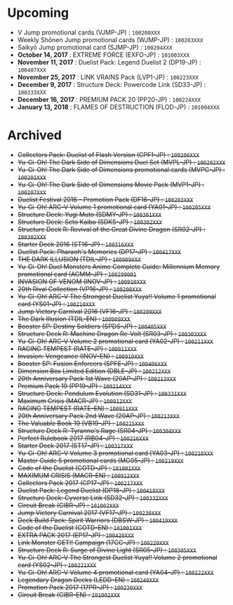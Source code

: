 # Upcoming
- V Jump promotional cards (VJMP-JP) : `100200XXX`
- Weekly Shōnen Jump promotional cards (WJMP-JP) : `100203XXX`
- Saikyō Jump promotional card (SJMP-JP) : `100204XXX`
- **October 14, 2017** : EXTREME FORCE (EXFO-JP) : `101003XXX`
- **November 11, 2017** : Duelist Pack: Legend Duelist 2 (DP19-JP) : `100407XXX`
- **November 25, 2017** : LINK VRAINS Pack (LVP1-JP) : `100223XXX`
- **December 9, 2017** : Structure Deck: Powercode Link (SD33-JP) : `100333XXX`
- **December 16, 2017** : PREMIUM PACK 20 (PP20-JP) : `100224XXX`
- **January 13, 2018** : FLAMES OF DESTRUCTION (FLOD-JP) : `101004XXX`

# Archived
- ~~Collectors Pack: Duelist of Flash Version (CPF1-JP) : `100206XXX`~~
- ~~Yu-Gi-Oh! The Dark Side of Dimensions Duel Set (MVPL-JP) : `100202XXX`~~
- ~~Yu-Gi-Oh! The Dark Side of Dimensions promotional cards (MVPC-JP) : `100201XXX`~~
- ~~Yu-Gi-Oh! The Dark Side of Dimensions Movie Pack (MVP1-JP) : `100207XXX`~~
- ~~Duelist Festival 2016 - Promotion Pack (DF16-JP) : `100203XXX`~~
- ~~Yu-Gi-Oh! ARC-V Volume 1 promotional card (YA01-JP) : `100205XXX`~~
- ~~Structure Deck: Yugi Muto (SDMY-JP) : `100301XXX`~~
- ~~Structure Deck: Seto Kaiba (SDKS-JP) : `100302XXX`~~
- ~~Structure Deck R: Revival of the Great Divine Dragon (SR02-JP) : `100302XXX`~~
- ~~Starter Deck 2016 (ST16-JP) : `100316XXX`~~
- ~~Duelist Pack: Pharaoh's Memories (DP17-JP) : `100417XXX`~~
- ~~THE DARK ILLUSION (TDIL-JP) : `100909XXX`~~
- ~~Yu-Gi-Oh! Duel Monsters Anime Complete Guide: Millennium Memory promotional card (AGMM-JP) : `100299001`~~
- ~~INVASION OF VENOM (INOV-JP) : `100910XXX`~~
- ~~20th Rival Collection (VP16-JP) : `100208XXX`~~
- ~~Yu-Gi-Oh! ARC-V The Strongest Duelist Yuya!! Volume 1 promotional card (YS01-JP) : `100210XXX`~~
- ~~Jump Victory Carnival 2016 (VF16-JP) : `100209XXX`~~
- ~~The Dark Illusion (TDIL-EN) : `100909XXX`~~
- ~~Booster SP: Destiny Soldiers (SPDS-JP) : `100405XXX`~~
- ~~Structure Deck R: Machine Dragon Re-Volt (SR03-JP) : `100303XXX`~~
- ~~Yu-Gi-Oh! ARC-V Volume 2 promotional card (YA02-JP) : `100211XXX`~~
- ~~RAGING TEMPEST (RATE-JP) : `100911XXX`~~
- ~~Invasion: Vengeance (INOV-EN) : `100910XXX`~~
- ~~Booster SP: Fusion Enforcers (SPFE-JP) : `100406XXX`~~
- ~~Dimension Box Limited Edition (DBLE-JP) : `100212XXX`~~
- ~~20th Anniversary Pack 1st Wave (20AP-JP) : `100213XXX`~~
- ~~Premium Pack 19 (PP19-JP) : `100214XXX`~~
- ~~Structure Deck: Pendulum Evolution (SD31-JP) : `100331XXX`~~
- ~~Maximum Crisis (MACR-JP) : `100912XXX`~~
- ~~RAGING TEMPEST (RATE-EN) : `100911XXX`~~
- ~~20th Anniversary Pack 2nd Wave (20AP-JP) : `100213XXX`~~
- ~~The Valuable Book 19 (VB19-JP) : `100215XXX`~~
- ~~Structure Deck R: Tyranno's Rage (SR04-JP) : `100304XXX`~~
- ~~Perfect Rulebook 2017 (RB04-JP) : `100216XXX`~~
- ~~Starter Deck 2017 (ST17-JP) : `100317XXX`~~
- ~~Yu-Gi-Oh! ARC-V Volume 3 promotional card (YA03-JP) : `100218XXX`~~
- ~~Master Guide 5 promotional cards (MG05-JP) : `100219XXX`~~
- ~~Code of the Duelist (COTD-JP) : `101001XXX`~~
- ~~MAXIMUM CRISIS (MACR-EN) : `100912XXX`~~
- ~~Collectors Pack 2017 (CP17-JP) : `100217XXX`~~
- ~~Duelist Pack: Legend Duelist (DP18-JP) : `100418XXX`~~
- ~~Structure Deck: Cyverse Link (SD32-JP) : `100332XXX`~~
- ~~Circuit Break (CIBR-JP) : `101002XXX`~~
- ~~Jump Victory Carnival 2017 (VF17-JP) : `100230XXX`~~
- ~~Deck Build Pack: Spirit Warriors (DBSW-JP) : `100419XXX`~~
- ~~Code of the Duelist (COTD-EN) : `101001XXX`~~
- ~~EXTRA PACK 2017 (EP17-JP) : `100420XXX`~~
- ~~Link Monster GET!! Campaign (17CC-JP) : `100220XXX`~~
- ~~Structure Deck R: Surge of Divine Light (SR05-JP) : `100305XXX`~~
- ~~Yu-Gi-Oh! ARC-V The Strongest Duelist Yuya!! Volume 2 promotional card (YS02-JP) : `100221XXX`~~
- ~~Yu-Gi-Oh! ARC-V Volume 4 promotional card (YA04-JP) : `100222XXX`~~
- ~~Legendary Dragon Decks (LEDD-EN) : `100240XXX`~~
- ~~Promotion Pack 2017 (17PR-JP) : `100230XXX`~~
- ~~Circuit Break (CIBR-EN) : `101002XXX`~~
